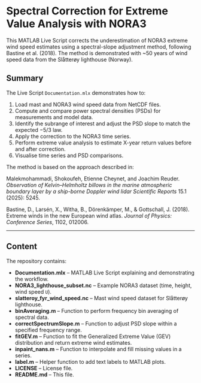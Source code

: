 # Spectral Correction for Extreme Value Analysis with NORA3  

This MATLAB Live Script corrects the underestimation of NORA3 extreme wind speed estimates using a spectral-slope adjustment method, following Bastine et al. (2018). The method is demonstrated with ~50 years of wind speed data from the Slåtterøy lighthouse (Norway).  

## Summary  

The Live Script `Documentation.mlx` demonstrates how to:  

1. Load mast and NORA3 wind speed data from NetCDF files.  
2. Compute and compare power spectral densities (PSDs) for measurements and model data.  
3. Identify the subrange of interest and adjust the PSD slope to match the expected −5/3 law.  
4. Apply the correction to the NORA3 time series.  
5. Perform extreme value analysis to estimate X-year return values before and after correction.  
6. Visualise time series and PSD comparisons.  

The method is based on the approach described in:  

Malekmohammadi, Shokoufeh, Etienne Cheynet, and Joachim Reuder. _Observation of Kelvin–Helmholtz billows in the marine atmospheric boundary layer by a ship-borne Doppler wind lidar_ *Scientific Reports* 15.1 (2025): 5245.

Bastine, D., Larsén, X., Witha, B., Dörenkämper, M., & Gottschall, J. (2018). Extreme winds in the new European wind atlas. *Journal of Physics: Conference Series*, 1102, 012006.  

---

## Content  

The repository contains:  

- **Documentation.mlx** – MATLAB Live Script explaining and demonstrating the workflow.  
- **NORA3_lighthouse_subset.nc** – Example NORA3 dataset (time, height, wind speed `U`).  
- **slatteroy_fyr_wind_speed.nc** – Mast wind speed dataset for Slåtterøy lighthouse.  
- **binAveraging.m** – Function to perform frequency bin averaging of spectral data.  
- **correctSpectrumSlope.m** – Function to adjust PSD slope within a specified frequency range.  
- **fitGEV.m** – Function to fit the Generalized Extreme Value (GEV) distribution and return extreme wind estimates.  
- **inpaint_nans.m** – Function to interpolate and fill missing values in a series.  
- **label.m** – Helper function to add text labels to MATLAB plots.  
- **LICENSE** – License file.  
- **README.md** – This file.  
